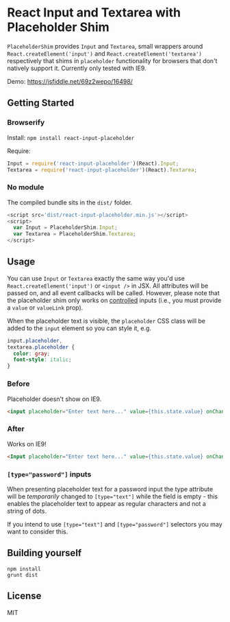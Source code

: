 React Input and Textarea with Placeholder Shim
=======================

`PlaceholderShim` provides `Input` and `Textarea`, small wrappers around `React.createElement('input')` and `React.createElement('textarea')` respectively that shims in `placeholder` functionality for browsers that don't natively support it. Currently only tested with IE9.

Demo: https://jsfiddle.net/69z2wepo/16498/

## Getting Started
### Browserify

Install: `npm install react-input-placeholder`

Require:

```js
Input = require('react-input-placeholder')(React).Input;
Textarea = require('react-input-placeholder')(React).Textarea;
```

### No module

The compiled bundle sits in the `dist/` folder.

```js
<script src='dist/react-input-placeholder.min.js'></script>
<script>
  var Input = PlaceholderShim.Input;
  var Textarea = PlaceholderShim.Textarea;
</script>
```

## Usage

You can use `Input` or `Textarea` exactly the same way you'd use `React.createElement('input')` or `<input />` in JSX. All attributes will be passed on, and all event callbacks will be called. However, please note that the placeholder shim only works on [controlled](http://facebook.github.io/react/docs/forms.html#controlled-components) inputs (i.e., you must provide a `value` or `valueLink` prop).

When the placeholder text is visible, the `placeholder` CSS class will be added to the `input` element so you can style it, e.g.

```css
input.placeholder,
textarea.placeholder {
  color: gray;
  font-style: italic;
}
```

### Before

Placeholder doesn't show on IE9.

```html
<input placeholder="Enter text here..." value={this.state.value} onChange={this.handleChange} />
```

### After

Works on IE9!

```html
<Input placeholder="Enter text here..." value={this.state.value} onChange={this.handleChange} />
```

### `[type="password"]` inputs

When presenting placeholder text for a password input the type attribute will be _temporarily_ changed to `[type="text"]` while the field is empty - this enables the placeholder text to appear as regular characters and not a string of dots.

If you intend to use `[type="text"]` and `[type="password"]` selectors you may want to consider this.

## Building yourself

```shell
npm install
grunt dist
```

## License

MIT
